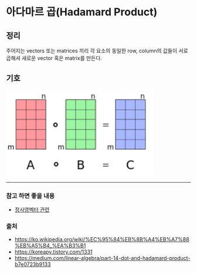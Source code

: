 # 아다마르 곱(Hadamard Product)
## 정리
주어지는 vectors 또는 matrices 끼리 각 요소의 동일한 row, column의 값들이 서로 곱해셔 새로운 vector 혹은 matrix를 만든다. 

## 기호
<img src ="image/스크린샷 2022-11-22 오후 10.47.29.png" width = "80%">

-----
### 참고 하면 좋을 내용
* [정사영벡터 관련](https://gaussian37.github.io/math-la-projection/)
### 출처
* https://ko.wikipedia.org/wiki/%EC%95%84%EB%8B%A4%EB%A7%88%EB%A5%B4_%EA%B3%B1
* https://koreapy.tistory.com/1331
* https://medium.com/linear-algebra/part-14-dot-and-hadamard-product-b7e0723b9133

